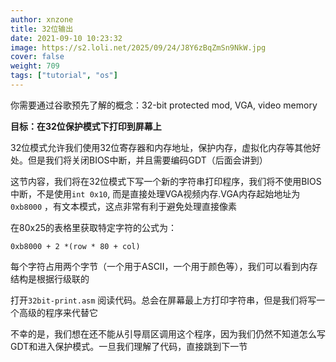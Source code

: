 ```yaml
---
author: xnzone 
title: 32位输出
date: 2021-09-10 10:23:32
image: https://s2.loli.net/2025/09/24/J8Y6zBqZmSn9NkW.jpg
cover: false
weight: 709
tags: ["tutorial", "os"]
---
```


你需要通过谷歌预先了解的概念：32-bit protected mod, VGA, video memory

**目标：在32位保护模式下打印到屏幕上**

32位模式允许我们使用32位寄存器和内存地址，保护内存，虚拟化内存等其他好处。但是我们将关闭BIOS中断，并且需要编码GDT（后面会讲到）

这节内容，我们将在32位模式下写一个新的字符串打印程序，我们将不使用BIOS中断，不是使用`int 0x10`, 而是直接处理VGA视频内存.VGA内存起始地址为`0xb8000` ，有文本模式，这点非常有利于避免处理直接像素

在80x25的表格里获取特定字符的公式为：

```armasm
0xb8000 + 2 *(row * 80 + col)
```

每个字符占用两个字节（一个用于ASCII，一个用于颜色等），我们可以看到内存结构是根据行级联的

打开`32bit-print.asm` 阅读代码。总会在屏幕最上方打印字符串，但是我们将写一个高级的程序来代替它

不幸的是，我们想在还不能从引导扇区调用这个程序，因为我们仍然不知道怎么写GDT和进入保护模式。一旦我们理解了代码，直接跳到下一节